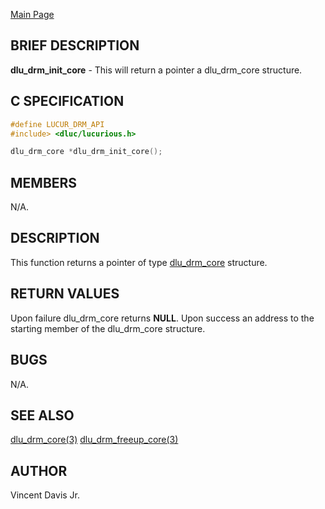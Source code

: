 <a href="https://easyip2023.github.io/lucurious-docs/" class="button">Main Page</a>

## BRIEF DESCRIPTION

**dlu_drm_init_core** - This will return a pointer a dlu_drm_core structure.

## C SPECIFICATION

```c
#define LUCUR_DRM_API
#include> <dluc/lucurious.h>

dlu_drm_core *dlu_drm_init_core();
```

## MEMBERS

N/A.

## DESCRIPTION

This function returns a pointer of type [dlu_drm_core](https://easyip2023.github.io/lucurious-docs/structs/drm/dlu_drm_core) structure.

## RETURN VALUES

Upon failure dlu_drm_core returns **NULL**. Upon success an address to the starting member of the dlu_drm_core structure.

## BUGS

N/A.

## SEE ALSO

[dlu_drm_core(3)](https://easyip2023.github.io/lucurious-docs/structs/drm/dlu_drm_core)
[dlu_drm_freeup_core(3)](https://easyip2023.github.io/lucurious-docs/api/drm/dlu_drm_freeup_core)

## AUTHOR

Vincent Davis Jr.